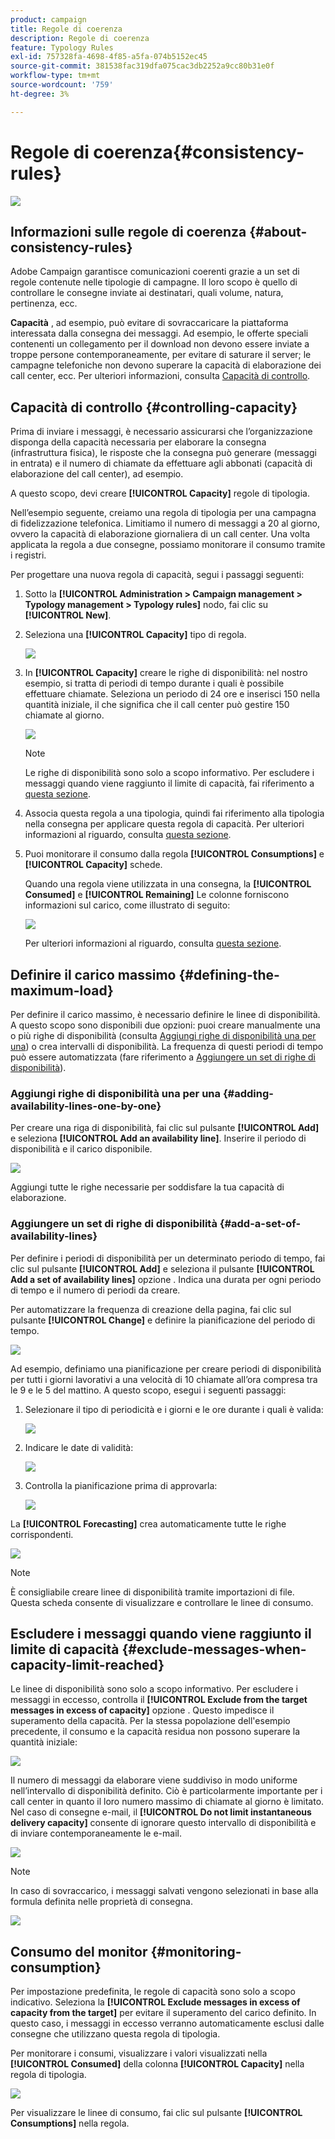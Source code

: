 ```yaml
---
product: campaign
title: Regole di coerenza
description: Regole di coerenza
feature: Typology Rules
exl-id: 757328fa-4698-4f85-a5fa-074b5152ec45
source-git-commit: 381538fac319dfa075cac3db2252a9cc80b31e0f
workflow-type: tm+mt
source-wordcount: '759'
ht-degree: 3%

---
```


# Regole di coerenza{#consistency-rules}

![](../../assets/v7-only.svg)

## Informazioni sulle regole di coerenza {#about-consistency-rules}

Adobe Campaign garantisce comunicazioni coerenti grazie a un set di regole contenute nelle tipologie di campagne. Il loro scopo è quello di controllare le consegne inviate ai destinatari, quali volume, natura, pertinenza, ecc.

**Capacità** , ad esempio, può evitare di sovraccaricare la piattaforma interessata dalla consegna dei messaggi. Ad esempio, le offerte speciali contenenti un collegamento per il download non devono essere inviate a troppe persone contemporaneamente, per evitare di saturare il server; le campagne telefoniche non devono superare la capacità di elaborazione dei call center, ecc. Per ulteriori informazioni, consulta [Capacità di controllo](#controlling-capacity).

## Capacità di controllo {#controlling-capacity}

Prima di inviare i messaggi, è necessario assicurarsi che l’organizzazione disponga della capacità necessaria per elaborare la consegna (infrastruttura fisica), le risposte che la consegna può generare (messaggi in entrata) e il numero di chiamate da effettuare agli abbonati (capacità di elaborazione del call center), ad esempio.

A questo scopo, devi creare **[!UICONTROL Capacity]** regole di tipologia.

Nell’esempio seguente, creiamo una regola di tipologia per una campagna di fidelizzazione telefonica. Limitiamo il numero di messaggi a 20 al giorno, ovvero la capacità di elaborazione giornaliera di un call center. Una volta applicata la regola a due consegne, possiamo monitorare il consumo tramite i registri.

Per progettare una nuova regola di capacità, segui i passaggi seguenti:

1. Sotto la **[!UICONTROL Administration > Campaign management > Typology management > Typology rules]** nodo, fai clic su **[!UICONTROL New]**.
1. Seleziona una **[!UICONTROL Capacity]** tipo di regola.

   ![](assets/campaign_opt_create_capacity_01.png)

1. In **[!UICONTROL Capacity]** creare le righe di disponibilità: nel nostro esempio, si tratta di periodi di tempo durante i quali è possibile effettuare chiamate. Seleziona un periodo di 24 ore e inserisci 150 nella quantità iniziale, il che significa che il call center può gestire 150 chiamate al giorno.

   ![](assets/campaign_opt_create_capacity_02.png)

   >[!NOTE]
   >
   >Le righe di disponibilità sono solo a scopo informativo. Per escludere i messaggi quando viene raggiunto il limite di capacità, fai riferimento a [questa sezione](#exclude-messages-when-capacity-limit-reached).

1. Associa questa regola a una tipologia, quindi fai riferimento alla tipologia nella consegna per applicare questa regola di capacità. Per ulteriori informazioni al riguardo, consulta [questa sezione](applying-rules.md#applying-a-typology-to-a-delivery).
1. Puoi monitorare il consumo dalla regola **[!UICONTROL Consumptions]** e **[!UICONTROL Capacity]** schede.

   Quando una regola viene utilizzata in una consegna, la **[!UICONTROL Consumed]** e **[!UICONTROL Remaining]** Le colonne forniscono informazioni sul carico, come illustrato di seguito:

   ![](assets/campaign_opt_create_capacity_03.png)

   Per ulteriori informazioni al riguardo, consulta [questa sezione](#monitoring-consumption).

## Definire il carico massimo {#defining-the-maximum-load}

Per definire il carico massimo, è necessario definire le linee di disponibilità. A questo scopo sono disponibili due opzioni: puoi creare manualmente una o più righe di disponibilità (consulta [Aggiungi righe di disponibilità una per una](#adding-availability-lines-one-by-one)) o crea intervalli di disponibilità. La frequenza di questi periodi di tempo può essere automatizzata (fare riferimento a [Aggiungere un set di righe di disponibilità](#add-a-set-of-availability-lines)).

### Aggiungi righe di disponibilità una per una {#adding-availability-lines-one-by-one}

Per creare una riga di disponibilità, fai clic sul pulsante **[!UICONTROL Add]** e seleziona **[!UICONTROL Add an availability line]**. Inserire il periodo di disponibilità e il carico disponibile.

![](assets/campaign_opt_create_capacity_02.png)

Aggiungi tutte le righe necessarie per soddisfare la tua capacità di elaborazione.

### Aggiungere un set di righe di disponibilità {#add-a-set-of-availability-lines}

Per definire i periodi di disponibilità per un determinato periodo di tempo, fai clic sul pulsante **[!UICONTROL Add]** e seleziona il pulsante **[!UICONTROL Add a set of availability lines]** opzione . Indica una durata per ogni periodo di tempo e il numero di periodi da creare.

Per automatizzare la frequenza di creazione della pagina, fai clic sul pulsante **[!UICONTROL Change]** e definire la pianificazione del periodo di tempo.

![](assets/campaign_opt_create_capacity_07.png)

Ad esempio, definiamo una pianificazione per creare periodi di disponibilità per tutti i giorni lavorativi a una velocità di 10 chiamate all’ora compresa tra le 9 e le 5 del mattino. A questo scopo, esegui i seguenti passaggi:

1. Selezionare il tipo di periodicità e i giorni e le ore durante i quali è valida:

   ![](assets/campaign_opt_create_capacity_08.png)

1. Indicare le date di validità:

   ![](assets/campaign_opt_create_capacity_09.png)

1. Controlla la pianificazione prima di approvarla:

   ![](assets/campaign_opt_create_capacity_10.png)

La **[!UICONTROL Forecasting]** crea automaticamente tutte le righe corrispondenti.

![](assets/campaign_opt_create_capacity_12.png)

>[!NOTE]
>
>È consigliabile creare linee di disponibilità tramite importazioni di file. Questa scheda consente di visualizzare e controllare le linee di consumo.

## Escludere i messaggi quando viene raggiunto il limite di capacità {#exclude-messages-when-capacity-limit-reached}

Le linee di disponibilità sono solo a scopo informativo. Per escludere i messaggi in eccesso, controlla il **[!UICONTROL Exclude from the target messages in excess of capacity]** opzione . Questo impedisce il superamento della capacità. Per la stessa popolazione dell&#39;esempio precedente, il consumo e la capacità residua non possono superare la quantità iniziale:

![](assets/campaign_opt_create_capacity_04.png)

Il numero di messaggi da elaborare viene suddiviso in modo uniforme nell’intervallo di disponibilità definito. Ciò è particolarmente importante per i call center in quanto il loro numero massimo di chiamate al giorno è limitato. Nel caso di consegne e-mail, il **[!UICONTROL Do not limit instantaneous delivery capacity]** consente di ignorare questo intervallo di disponibilità e di inviare contemporaneamente le e-mail.

![](assets/campaign_opt_create_capacity_05.png)

>[!NOTE]
>
>In caso di sovraccarico, i messaggi salvati vengono selezionati in base alla formula definita nelle proprietà di consegna.

![](assets/campaign_opt_create_capacity_06.png)

## Consumo del monitor {#monitoring-consumption}

Per impostazione predefinita, le regole di capacità sono solo a scopo indicativo. Seleziona la **[!UICONTROL Exclude messages in excess of capacity from the target]** per evitare il superamento del carico definito. In questo caso, i messaggi in eccesso verranno automaticamente esclusi dalle consegne che utilizzano questa regola di tipologia.

Per monitorare i consumi, visualizzare i valori visualizzati nella **[!UICONTROL Consumed]** della colonna **[!UICONTROL Capacity]** nella regola di tipologia.

![](assets/campaign_opt_create_capacity_04.png)

Per visualizzare le linee di consumo, fai clic sul pulsante **[!UICONTROL Consumptions]** nella regola.
